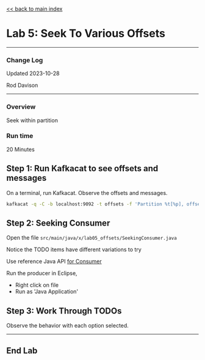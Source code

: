 <link rel='stylesheet' href='../assets/css/main.css'/>

[<< back to main index](../README.md)

# Lab 5: Seek To Various Offsets

---

### Change Log

Updated 2023-10-28

Rod Davison

---
### Overview

Seek within partition


### Run time

20 Minutes

## Step 1: Run Kafkacat to see offsets and messages

On a terminal, run Kafkacat.  Observe the offsets and messages.

```bash
kafkacat -q -C -b localhost:9092 -t offsets -f 'Partition %t[%p], offset: %o, key: %k, value: %s\n'
```

## Step 2: Seeking Consumer

Open the file `src/main/java/x/lab05_offsets/SeekingConsumer.java`

Notice the TODO items have different variations to try
  
Use reference Java API [for Consumer](https://kafka.apache.org/0100/javadoc/index.html?org/apache/kafka/clients/consumer/KafkaConsumer.html)

Run the producer in Eclipse,
- Right click on file
- Run as 'Java Application'


## Step 3: Work Through TODOs

Observe the behavior with each option selected.

---

## End Lab